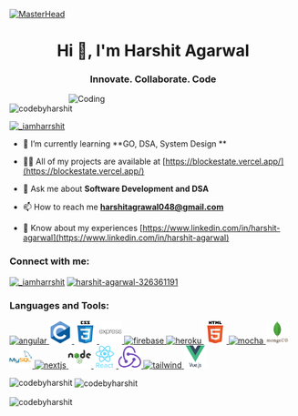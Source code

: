 [![MasterHead](https://repository-images.githubusercontent.com/588181932/e36ec678-7984-4cdd-8e4c-a3932772ff8e)](https://www.linkedin.com/in/harshit-agarwal-326361191/)
<h1 align="center">Hi 👋, I'm Harshit Agarwal</h1>
<h3 align="center">Innovate. Collaborate. Code</h3>
<img align="right" alt="Coding" width="400" src="https://codersera.com/blog/wp-content/uploads/2019/07/BLOG-23-L-3.jpg">
<p align="left"> <img src="https://komarev.com/ghpvc/?username=codebyharshit&label=Profile%20views&color=0e75b6&style=flat" alt="codebyharshit" /> </p>

<p align="left"> <a href="https://twitter.com/_iamharrshit" target="blank"><img src="https://img.shields.io/twitter/follow/_iamharrshit?logo=twitter&style=for-the-badge" alt="_iamharrshit" /></a> </p>

- 🌱 I’m currently learning **GO, DSA, System Design **

- 👨‍💻 All of my projects are available at [https://blockestate.vercel.app/](https://blockestate.vercel.app/)

- 💬 Ask me about **Software Development and DSA**

- 📫 How to reach me **harshitagrawal048@gmail.com**

- 📄 Know about my experiences [https://www.linkedin.com/in/harshit-agarwal](https://www.linkedin.com/in/harshit-agarwal)

<h3 align="left">Connect with me:</h3>
<p align="left">
<a href="https://twitter.com/_iamharrshit" target="blank"><img align="center" src="https://raw.githubusercontent.com/rahuldkjain/github-profile-readme-generator/master/src/images/icons/Social/twitter.svg" alt="_iamharrshit" height="30" width="40" /></a>
<a href="https://linkedin.com/in/harshit-agarwal-326361191" target="blank"><img align="center" src="https://raw.githubusercontent.com/rahuldkjain/github-profile-readme-generator/master/src/images/icons/Social/linked-in-alt.svg" alt="harshit-agarwal-326361191" height="30" width="40" /></a>
</p>

<h3 align="left">Languages and Tools:</h3>
<p align="left"> <a href="https://angular.io" target="_blank" rel="noreferrer"> <img src="https://angular.io/assets/images/logos/angular/angular.svg" alt="angular" width="40" height="40"/> </a> <a href="https://www.cprogramming.com/" target="_blank" rel="noreferrer"> <img src="https://raw.githubusercontent.com/devicons/devicon/master/icons/c/c-original.svg" alt="c" width="40" height="40"/> </a> <a href="https://www.w3schools.com/css/" target="_blank" rel="noreferrer"> <img src="https://raw.githubusercontent.com/devicons/devicon/master/icons/css3/css3-original-wordmark.svg" alt="css3" width="40" height="40"/> </a> <a href="https://expressjs.com" target="_blank" rel="noreferrer"> <img src="https://raw.githubusercontent.com/devicons/devicon/master/icons/express/express-original-wordmark.svg" alt="express" width="40" height="40"/> </a> <a href="https://firebase.google.com/" target="_blank" rel="noreferrer"> <img src="https://www.vectorlogo.zone/logos/firebase/firebase-icon.svg" alt="firebase" width="40" height="40"/> </a> <a href="https://heroku.com" target="_blank" rel="noreferrer"> <img src="https://www.vectorlogo.zone/logos/heroku/heroku-icon.svg" alt="heroku" width="40" height="40"/> </a> <a href="https://www.w3.org/html/" target="_blank" rel="noreferrer"> <img src="https://raw.githubusercontent.com/devicons/devicon/master/icons/html5/html5-original-wordmark.svg" alt="html5" width="40" height="40"/> </a> <a href="https://mochajs.org" target="_blank" rel="noreferrer"> <img src="https://www.vectorlogo.zone/logos/mochajs/mochajs-icon.svg" alt="mocha" width="40" height="40"/> </a> <a href="https://www.mongodb.com/" target="_blank" rel="noreferrer"> <img src="https://raw.githubusercontent.com/devicons/devicon/master/icons/mongodb/mongodb-original-wordmark.svg" alt="mongodb" width="40" height="40"/> </a> <a href="https://www.mysql.com/" target="_blank" rel="noreferrer"> <img src="https://raw.githubusercontent.com/devicons/devicon/master/icons/mysql/mysql-original-wordmark.svg" alt="mysql" width="40" height="40"/> </a> <a href="https://nextjs.org/" target="_blank" rel="noreferrer"> <img src="https://cdn.worldvectorlogo.com/logos/nextjs-2.svg" alt="nextjs" width="40" height="40"/> </a> <a href="https://nodejs.org" target="_blank" rel="noreferrer"> <img src="https://raw.githubusercontent.com/devicons/devicon/master/icons/nodejs/nodejs-original-wordmark.svg" alt="nodejs" width="40" height="40"/> </a> <a href="https://reactjs.org/" target="_blank" rel="noreferrer"> <img src="https://raw.githubusercontent.com/devicons/devicon/master/icons/react/react-original-wordmark.svg" alt="react" width="40" height="40"/> </a> <a href="https://redux.js.org" target="_blank" rel="noreferrer"> <img src="https://raw.githubusercontent.com/devicons/devicon/master/icons/redux/redux-original.svg" alt="redux" width="40" height="40"/> </a> <a href="https://tailwindcss.com/" target="_blank" rel="noreferrer"> <img src="https://www.vectorlogo.zone/logos/tailwindcss/tailwindcss-icon.svg" alt="tailwind" width="40" height="40"/> </a> <a href="https://vuejs.org/" target="_blank" rel="noreferrer"> <img src="https://raw.githubusercontent.com/devicons/devicon/master/icons/vuejs/vuejs-original-wordmark.svg" alt="vuejs" width="40" height="40"/> </a> </p>

<p><img align="left" src="https://github-readme-stats.vercel.app/api/top-langs?username=codebyharshit&show_icons=true&locale=en&layout=compact" alt="codebyharshit" /></p>

<p>&nbsp;<img align="center" src="https://github-readme-stats.vercel.app/api?username=codebyharshit&show_icons=true&locale=en" alt="codebyharshit" /></p>

<p><img align="center" src="https://github-readme-streak-stats.herokuapp.com/?user=codebyharshit&" alt="codebyharshit" /></p>


